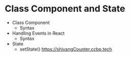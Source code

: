 # Class Component and State

- Class Component
  - Syntax
- Handling Events in React
  - Syntax
- State
  - setState()
https://shivangCounter.ccbp.tech
